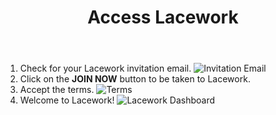 ﻿---
title: "Access Lacework"
chapter: false
weight: 12
pre: "<b>1.2 </b>"
---

1. Check for your Lacework invitation email.
![Invitation Email](/images/lacework-invitation-email.png)
2. Click on the **JOIN NOW** button to be taken to Lacework.
3. Accept the terms.
![Terms](/images/lacework-terms.png)
4. Welcome to Lacework!
![Lacework Dashboard](/images/lacework-dashboard.png)
